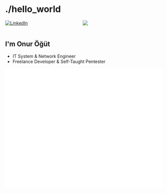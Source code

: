 # ./hello_world

<div align="left">
  <a href="https://tr.linkedin.com/in/onurogut">
    <img
      src="https://img.shields.io/static/v1?logo=linkedin&style=flat-square&color=0072b1&label=LinkedIn&message=%E2%98%86"
      alt="LinkedIn"
    />
  </a>

  <a href="https://api.daily.dev/get?r=honorogut" target="_blank">
    <img
      width="256"
      align="right"
      src="https://api.daily.dev/devcards/dd0e4da47b72443d984f04799f599005.png?r=n3o"
    />
  </a>
</div>

<br />

## I'm Onur Öğüt
- IT System & Network Engineer
- Freelance Developer & Self-Taught Pentester

![Metrics](/github-metrics.svg)
